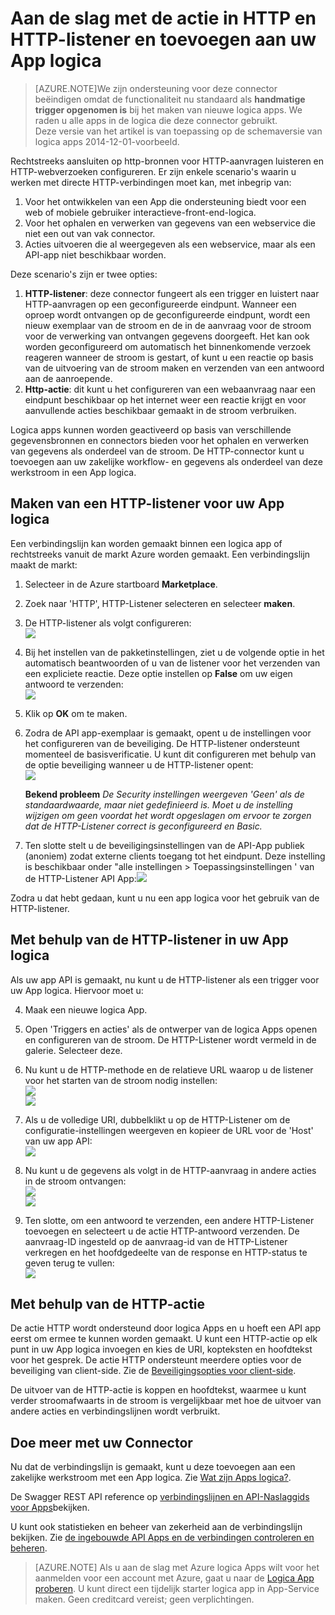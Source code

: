 <properties
   pageTitle="Met de HTTP-Listener en Connector in logica Apps | Microsoft Azure App Service "
   description="Maken en de HTTP-listener- en HTTP-actie Connector of API app configureren en gebruiken in een logica in Azure App Service app"
   services="logic-apps"
   documentationCenter=".net,nodejs,java"
   authors="anuragdalmia"
   manager="erikre"
   editor=""/>

<tags
   ms.service="logic-apps"
   ms.devlang="multiple"
   ms.topic="article"
   ms.tgt_pltfrm="na"
   ms.workload="integration"
   ms.date="08/31/2016"
   ms.author="prkumar"/>


# <a name="get-started-with-the-http-listener-and-http-action-and-add-it-to-your-logic-app"></a>Aan de slag met de actie in HTTP en HTTP-listener en toevoegen aan uw App logica

> [AZURE.NOTE]We zijn ondersteuning voor deze connector beëindigen omdat de functionaliteit nu standaard als **handmatige trigger opgenomen is** bij het maken van nieuwe logica apps.  We raden u alle apps in de logica die deze connector gebruikt.  
> Deze versie van het artikel is van toepassing op de schemaversie van logica apps 2014-12-01-voorbeeld.

Rechtstreeks aansluiten op http-bronnen voor HTTP-aanvragen luisteren en HTTP-webverzoeken configureren. Er zijn enkele scenario's waarin u werken met directe HTTP-verbindingen moet kan, met inbegrip van:

1.  Voor het ontwikkelen van een App die ondersteuning biedt voor een web of mobiele gebruiker interactieve-front-end-logica.
2.  Voor het ophalen en verwerken van gegevens van een webservice die niet een out van vak connector.
3.  Acties uitvoeren die al weergegeven als een webservice, maar als een API-app niet beschikbaar worden.

Deze scenario's zijn er twee opties:

1. **HTTP-listener**: deze connector fungeert als een trigger en luistert naar HTTP-aanvragen op een geconfigureerde eindpunt. Wanneer een oproep wordt ontvangen op de geconfigureerde eindpunt, wordt een nieuw exemplaar van de stroom en de in de aanvraag voor de stroom voor de verwerking van ontvangen gegevens doorgeeft. Het kan ook worden geconfigureerd om automatisch het binnenkomende verzoek reageren wanneer de stroom is gestart, of kunt u een reactie op basis van de uitvoering van de stroom maken en verzenden van een antwoord aan de aanroepende.
2. **Http-actie**: dit kunt u het configureren van een webaanvraag naar een eindpunt beschikbaar op het internet weer een reactie krijgt en voor aanvullende acties beschikbaar gemaakt in de stroom verbruiken.

Logica apps kunnen worden geactiveerd op basis van verschillende gegevensbronnen en connectors bieden voor het ophalen en verwerken van gegevens als onderdeel van de stroom. De HTTP-connector kunt u toevoegen aan uw zakelijke workflow- en gegevens als onderdeel van deze werkstroom in een App logica. 

## <a name="creating-an-http-listener-for-your-logic-app"></a>Maken van een HTTP-listener voor uw App logica
Een verbindingslijn kan worden gemaakt binnen een logica app of rechtstreeks vanuit de markt Azure worden gemaakt. Een verbindingslijn maakt de markt:  

1. Selecteer in de Azure startboard **Marketplace**.
2. Zoek naar 'HTTP', HTTP-Listener selecteren en selecteer **maken**.
3.  De HTTP-listener als volgt configureren:  
![][1]

4.  Bij het instellen van de pakketinstellingen, ziet u de volgende optie in het automatisch beantwoorden of u van de listener voor het verzenden van een expliciete reactie. Deze optie instellen op **False** om uw eigen antwoord te verzenden:  
![][2]

5.  Klik op **OK** om te maken.
6.  Zodra de API app-exemplaar is gemaakt, opent u de instellingen voor het configureren van de beveiliging. De HTTP-listener ondersteunt momenteel de basisverificatie. U kunt dit configureren met behulp van de optie beveiliging wanneer u de HTTP-listener opent:  
![][3]
  
    **Bekend probleem** *De Security instellingen weergeven 'Geen' als de standaardwaarde, maar niet gedefinieerd is. Moet u de instelling wijzigen om geen voordat het wordt opgeslagen om ervoor te zorgen dat de HTTP-Listener correct is geconfigureerd en Basic.*  

7. Ten slotte stelt u de beveiligingsinstellingen van de API-App publiek (anoniem) zodat externe clients toegang tot het eindpunt. Deze instelling is beschikbaar onder "alle instellingen > Toepassingsinstellingen ' van de HTTP-Listener API App:![][10]

Zodra u dat hebt gedaan, kunt u nu een app logica voor het gebruik van de HTTP-listener.

## <a name="using-the-http-listener-in-your-logic-app"></a>Met behulp van de HTTP-listener in uw App logica
Als uw app API is gemaakt, nu kunt u de HTTP-listener als een trigger voor uw App logica. Hiervoor moet u:

4.  Maak een nieuwe logica App.
5.  Open 'Triggers en acties' als de ontwerper van de logica Apps openen en configureren van de stroom. De HTTP-Listener wordt vermeld in de galerie. Selecteer deze.
6.  Nu kunt u de HTTP-methode en de relatieve URL waarop u de listener voor het starten van de stroom nodig instellen:  
![][4]  
![][5]

7.  Als u de volledige URI, dubbelklikt u op de HTTP-Listener om de configuratie-instellingen weergeven en kopieer de URL voor de 'Host' van uw app API:  
![][6]
8.  Nu kunt u de gegevens als volgt in de HTTP-aanvraag in andere acties in de stroom ontvangen:  
![][7]  
![][8]
9.  Ten slotte, om een antwoord te verzenden, een andere HTTP-Listener toevoegen en selecteert u de actie HTTP-antwoord verzenden. De aanvraag-ID ingesteld op de aanvraag-id van de HTTP-Listener verkregen en het hoofdgedeelte van de response en HTTP-status te geven terug te vullen:  
![][9]

## <a name="using-the-http-action"></a>Met behulp van de HTTP-actie
De actie HTTP wordt ondersteund door logica Apps en u hoeft een API app eerst om ermee te kunnen worden gemaakt. U kunt een HTTP-actie op elk punt in uw App logica invoegen en kies de URI, kopteksten en hoofdtekst voor het gesprek.
De actie HTTP ondersteunt meerdere opties voor de beveiliging van client-side. Zie de [Beveiligingsopties voor client-side](../scheduler/scheduler-outbound-authentication.md).

De uitvoer van de HTTP-actie is koppen en hoofdtekst, waarmee u kunt verder stroomafwaarts in de stroom is vergelijkbaar met hoe de uitvoer van andere acties en verbindingslijnen wordt verbruikt.

## <a name="do-more-with-your-connector"></a>Doe meer met uw Connector
Nu dat de verbindingslijn is gemaakt, kunt u deze toevoegen aan een zakelijke werkstroom met een App logica. Zie [Wat zijn Apps logica?](app-service-logic-what-are-logic-apps.md).

De Swagger REST API reference op [verbindingslijnen en API-Naslaggids voor Apps](http://go.microsoft.com/fwlink/p/?LinkId=529766)bekijken.

U kunt ook statistieken en beheer van zekerheid aan de verbindingslijn bekijken. Zie [de ingebouwde API Apps en de verbindingen controleren en beheren](app-service-logic-monitor-your-connectors.md).

> [AZURE.NOTE] Als u aan de slag met Azure logica Apps wilt voor het aanmelden voor een account met Azure, gaat u naar de [Logica App proberen](https://tryappservice.azure.com/?appservice=logic). U kunt direct een tijdelijk starter logica app in App-Service maken. Geen creditcard vereist; geen verplichtingen.

<!--Image references-->
[1]: ./media/app-service-logic-connector-http/1.png
[2]: ./media/app-service-logic-connector-http/2.png
[3]: ./media/app-service-logic-connector-http/3.png
[4]: ./media/app-service-logic-connector-http/4.png
[5]: ./media/app-service-logic-connector-http/5.png
[6]: ./media/app-service-logic-connector-http/6.png
[7]: ./media/app-service-logic-connector-http/7.png
[8]: ./media/app-service-logic-connector-http/8.png
[9]: ./media/app-service-logic-connector-http/9.png
[10]: ./media/app-service-logic-connector-http/10.png
